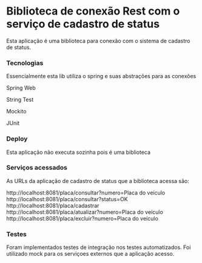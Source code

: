 # Biblioteca de conexão Rest com o serviço de cadastro de status

Esta aplicação é uma biblioteca para conexão com o sistema de cadastro de status.

### Tecnologias

Essencialmente esta lib utiliza o spring e suas abstrações para as conexões

Spring Web 

String Test

Mockito

JUnit


### Deploy

Esta aplicação não executa sozinha pois é uma biblioteca

### Serviços acessados

As URLs da aplicação de cadastro de status que a biblioteca acessa são:

http://localhost:8081/placa/consultar?numero=Placa do veículo<br>
http://localhost:8081/placa/consultar?status=OK<br>
http://localhost:8081/placa/cadastrar<br>
http://localhost:8081/placa/atualizar?numero=Placa do veículo<br>
http://localhost:8081/placa/excluir?numero=Placa do veículo


### Testes

Foram implementados testes de integração nos testes automatizados. Foi utilizado mock para os serviçoes externos que a aplicação acesso.